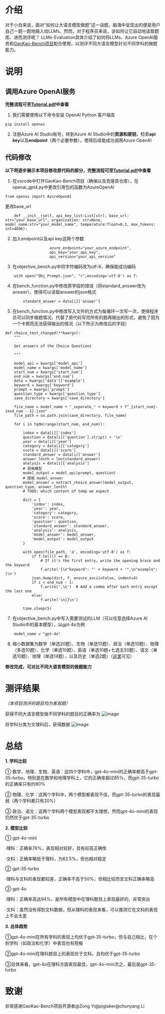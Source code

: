 # 介绍
对于小白来说，面对“如何让大语言模型做题”这一话题，脑海中呈现出的便是用户自己一题一题地输入给LLMs。然而，对于程序员来说，该如何让它自动地读取题库、进而测评呢？
LLMs-Evaluation具体介绍了如何将LLMs、Azure OpenAI服务和[GaoKao-Bench项目](https://github.com/OpenLMLab/GAOKAO-Bench)配合使用，以测评不同大语言模型针对不同学科的做题能力。

# 说明
## 调用Azure OpenAI服务
**完整流程可至[Tutorial.pdf](https://github.com/Qinyi-Tan/LLMs-Evaluation/blob/main/Tutorial.pdf)中查看**
1. 我们需要使用以下命令安装 OpenAI Python 客户端库
```
pip install openai
```
2. 注册Azure AI Studio账号，转到Azure AI Studio中的**资源和密钥**，检索**api key**以及**endpoint**（两个必要参数），使得后续能成功调用Azure OpenAI

## 代码修改
**以下将逐步展示本项目修改原代码的部分，完整流程可至[Tutorial.pdf](https://github.com/Qinyi-Tan/LLMs-Evaluation/blob/main/Tutorial.pdf)中查看**

1. 在vscode中打开GaoKao-Bench项目（确保以及克隆其仓库），在openai_gpt4.py中更改引用包的函数为AzureOpenAI
```
from openai import AzureOpenAI
```
更改base_url
```
    def __init__(self, api_key_list:List[str], base_url: str="your_base_url", organization: str=None, model_name:str="your_model_name", temperature:float=0.3, max_tokens: int=4096):
```

2. 加入endpoint以及api key这两个参数
```
                    azure_endpoint="your_azure_endpoint",
                    api_key="your_api_key",
                    api_version="your_api_version"
```

3. 在objective_bench.py中将字符编码改为utf-8，确保能成功编码
```
    with open("Obj_Prompt.json", "r",encoding='utf-8') as f:
```

4. 在bench_function.py中修改原字段的错误（将standard_answer改为answer），使得可以读取answer的json格式
```
        standard_answer = data[i]['answer']
```

5. 在bench_function.py中修改写入文件的方式为每循环一次写一次，使得程序员可以同步做题情况，代替了原代码写完所有的题再输出的形式，避免了因为一个卡顿而无法获得输出的情况（以下所示为修改后的字段）
```
def choice_test_changed(**kwargs):
    """

    Get answers of the Choice Questions

    """

    model_api = kwargs['model_api']
    model_name = kwargs['model_name']
    start_num = kwargs['start_num']
    end_num = kwargs['end_num']
    data = kwargs['data']['example']
    keyword = kwargs['keyword']
    prompt = kwargs['prompt']
    question_type = kwargs['question_type']
    save_directory = kwargs['save_directory']

    file_name = model_name + "_seperate_" + keyword + f"_{start_num}-{end_num - 1}.json"
    file_path = os.path.join(save_directory, file_name)

    for i in tqdm(range(start_num, end_num)):

        index = data[i]['index']
        question = data[i]['question'].strip() + '\n'
        year = data[i]['year']
        category = data[i]['category']
        score = data[i]['score']
        standard_answer = data[i]['answer']
        answer_lenth = len(standard_answer)
        analysis = data[i]['analysis']
        # 调用模型
        model_output = model_api(prompt, question)
        # 提取 model_answer
        model_answer = extract_choice_answer(model_output, question_type, answer_lenth)
        # TODO: which content of temp we expect

        dict = {
            'index': index,
            'year': year,
            'category': category,
            'score': score,
            'question': question,
            'standard_answer': standard_answer,
            'analysis': analysis,
            'model_answer': model_answer,
            'model_output': model_output
        }

        with open(file_path, 'a', encoding='utf-8') as f:
            if f.tell() == 0:
                # If it's the first entry, write the opening brace and the keyword
                f.write('{\n"keyword": "' + keyword + '",\n"example": [\n')
            json.dump(dict, f, ensure_ascii=False, indent=4)
            if i < end_num - 1:
                f.write(',\n')  # Add a comma after each entry except the last one
            else:
                f.write('\n]}\n')

        time.sleep(5)
```

7. 在objective_bench.py中写入需要测试的LLM（可以任意选择Azure AI Studio中的基本模型），以gpt-4o为例
```
    model_name = "gpt-4o"
```

8. 缩小数据集为数学（单选20题）、生物（单选10题）、政治（单选10题）、物理（多选10题）、化学（单选10题）、英语（单选10题+七选五50题）、语文（单选10题）、地理（单选14题），以及历史（单选2题）（[这里](https://github.com/Qinyi-Tan/LLMs-Evaluation/tree/main/Data/Objective_Questions)可见）

**修改完成，可对比不同大语言模型的做题能力**

# 测评结果
*（本项目测评的题目均为客观题）*

获得不同大语言模型做不同学科的题目的正确率为
![image](https://github.com/Qinyi-Tan/LLMs-Evaluation/blob/main/Results_Charts/Different_Subjects.png)

将学科分类为文理科后，获得数据
![image](https://github.com/Qinyi-Tan/LLMs-Evaluation/blob/main/Results_Charts/Arts_vs_Sciences.png)

# 总结
**1. 学科比较**

   ① 数学、地理、生物、英语：这四个学科中，gpt-4o-mini的正确率都高于gpt-35-turbo。特别是在数学和地理学科上，它的正确率超过85%，而gpt-35-turbo的正确率只有约60%
   
   ② 物理、化学：这两个学科中，两个模型都表现不佳，而gpt-35-turbo的表现最弱（两个学科都只有20%）
   
   ③ 政治、语文：这两个学科两个模型表现都不太理想，然而gpt-4o-mini的表现仍然优于gpt-35-turbo 
   
**2. 模型比较**

   ① gpt-4o-mini
   
   ·理科：正确率76%，表现相对较好，具有较高正确性
   
   ·文科：正确率略低于理科，为62.5%，但也相对稳定
   
   ② gpt-35-turbo
   
   ·理科与文科的表现都较差，正确率不高于50%，但相比较而言文科正确率略高
   
   ③ gpt-4o
   
   ·理科：正确率高达94%，是所有模型中在理科题目上表现最好的，非常突出
   
   ·文科：虽然没有得到文科数据，但从理科的表现来看，可以推测它在文科的表现上不会太差
   
**3. 总体趋势**

   ①gpt-4o-mini在所有学科的表现上均优于gpt-35-turbo，但与自己相比，在个别学科（如政治和化学）中表现也有短板
   
   ②gpt-4o-mini在理科题目上的表现优于文科，且均优于gpt-35-turbo
   
   ③总体来看，gpt-4o在理科方面表现最佳，gpt-4o-mini次之，最后是gpt-35-turbo

# 致谢
非常感谢GaoKao-Bench项目开源者@Zong Yi@piglaker@chunyang Li
